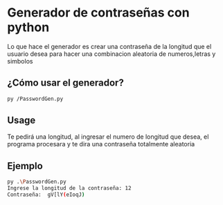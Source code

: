 # Generador de contraseñas con python

Lo que hace el generador es crear una contraseña de la longitud que el usuario desea para hacer una combinacion aleatoria de numeros,letras y simbolos

## ¿Cómo usar el generador?

```bash
py /PasswordGen.py
```

## Usage
Te pedirá una longitud, al ingresar el numero de longitud que desea, el programa procesara y te dira una contraseña totalmente aleatoria 

## Ejemplo
```bash
py .\PasswordGen.py
Ingrese la longitud de la contraseña: 12
Contraseña:  gV[lY(eIoqJ)
```
